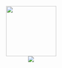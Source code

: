 <div align="center"> 
  <img height="137px" src="https://github-readme-stats.vercel.app/api?username=qingzhixing&hide=prs,issues,contribs&show_icons=true&theme=radical" /> </div>
<div align="center"> 
  <img src="https://github-readme-stats.vercel.app/api/top-langs/?username=qingzhixing&layout=compact" />
</div>
<!--<div align="center">
  <img width=50% height=50% src='https://wakatime.com/share/@cd8731d7-2366-4da2-8032-5bb5ad0d3122/50ed7d65-0330-42d0-9815-5f4ff032cc45.png'>
</div>-->
<!--<div align="center"> <img src="https://metrics.lecoq.io/qingzhixing?template=classic&isocalendar=1&languages=1&lines=1&base=header%2C%20activity%2C%20community%2C%20repositories%2C%20metadata&base.indepth=false&base.hireable=false&base.skip=false&isocalendar=false&isocalendar.duration=full-year&languages=false&languages.limit=8&languages.threshold=0%25&languages.other=true&languages.colors=github&languages.sections=most-used&languages.indepth=false&languages.analysis.timeout=15&languages.analysis.timeout.repositories=7.5&languages.categories=markup%2C%20programming&languages.recent.categories=markup%2C%20programming&languages.recent.load=300&languages.recent.days=14&lines=false&lines.sections=base&lines.repositories.limit=4&lines.history.limit=1&config.timezone=Asia%2FShanghai"> </div>-->
